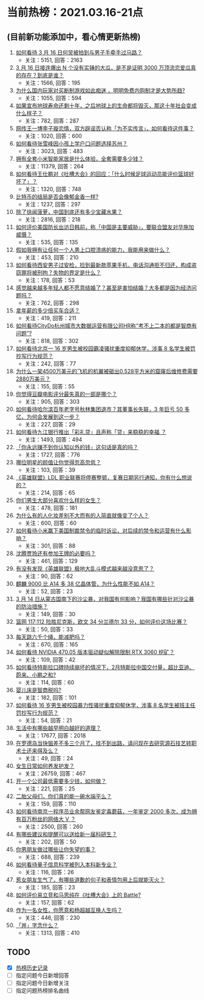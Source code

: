 # 当前热榜：2021.03.16-21点
## (目前新功能添加中，看心情更新热榜)
1. [如何看待 3 月 16 日何炅被拍到与男子手牵手过马路？](https://www.zhihu.com/question/449585882)
    * 关注：5151, 回答：2163
2. [3 月 16 日接连爆出 N 个没有实锤的大瓜，是不是证明 3000 万顶流恋爱瓜真的存在？到底是谁？](https://www.zhihu.com/question/449640992)
    * 关注：1566, 回答：195
3. [为什么国内玩家对买断制游戏如此痴迷 ，明明免费内购制才是大势所趋?](https://www.zhihu.com/question/449099344)
    * 关注：1055, 回答：594
4. [如果宣布地球寿命还剩十年，之后地球上的生命都将毁灭，那这十年社会变成什么样子？](https://www.zhihu.com/question/446997841)
    * 关注：782, 回答：287
5. [网传王一博李子璇恋情，双方辟谣否认称「为不实传言」，如何看待这件事？](https://www.zhihu.com/question/449636596)
    * 关注：1020, 回答：600
6. [如何看待张雪峰因小孩上学户口问题选择苏州？](https://www.zhihu.com/question/449231456)
    * 关注：3023, 回答：483
7. [拥有全套小米智能家居是什么体验，全套需要多少钱？](https://www.zhihu.com/question/356183914)
    * 关注：11379, 回答：264
8. [如何看待王仕鹏对《吐槽大会》的回应：「什么时候足球运动员能评价篮球好坏了」？](https://www.zhihu.com/question/449601303)
    * 关注：1320, 回答：748
9. [比特币的结局是否会像郁金香一样?](https://www.zhihu.com/question/445567290)
    * 关注：1237, 回答：297
10. [除了徐闻菠萝，中国到底还有多少宝藏水果？](https://www.zhihu.com/question/448462051)
    * 关注：2816, 回答：218
11. [如何评价美国防长出访日韩前，称「中国是主要威胁」，要联合盟友对华施加威慑？](https://www.zhihu.com/question/449477798)
    * 关注：535, 回答：135
12. [假如我拥有让任何一个人患上口腔溃疡的能力，我能用来做什么？](https://www.zhihu.com/question/448970341)
    * 关注：453, 回答：210
13. [如何看待西安男子过安检，捡到最新款苹果手机，电话沟通拒不归还，构成盗窃罪将被刑拘？失物的界定是什么？](https://www.zhihu.com/question/449610717)
    * 关注：178, 回答：53
14. [感觉越来越多年轻人都不愿意结婚了？甚至是害怕结婚？大多都是因为经济问题吗？](https://www.zhihu.com/question/448650271)
    * 关注：762, 回答：298
15. [拿年薪的多少倍买车合适？](https://www.zhihu.com/question/383531441)
    * 关注：419, 回答：211
16. [如何看待CityDo杭州城市大数据运营有限公司HR称“考不上二本的都是智商有问题”?](https://www.zhihu.com/question/449638182)
    * 关注：818, 回答：302
17. [如何看待北京一 16 岁男生被校园霸凌骚扰重度抑郁休学，涉事 8 名学生被罚抄写行为规范？](https://www.zhihu.com/question/449615368)
    * 关注：242, 回答：77
18. [为什么一架4500万美元的飞机的机翼被砸出0.528平方米的窟窿后维修费需要2880万美元？](https://www.zhihu.com/question/446051635)
    * 关注：155, 回答：55
19. [你觉得豆瓣电影评分最失真的一部是哪个？](https://www.zhihu.com/question/346658239)
    * 关注：905, 回答：303
20. [如何看待哈尔滨百年老字号秋林集团退市？其董事长失联，3 年巨亏 50 多亿，为何会发展到这一步？](https://www.zhihu.com/question/448970133)
    * 关注：227, 回答：29
21. [如何看待九江银行推出「彩礼贷」且声称「贷」来稳稳的幸福 ？](https://www.zhihu.com/question/449598282)
    * 关注：1493, 回答：494
22. [「你永远赚不到你认知以外的钱」这句话是真的吗？](https://www.zhihu.com/question/444218782)
    * 关注：1727, 回答：776
23. [哪位明星的颜值让你觉得忽高忽低？](https://www.zhihu.com/question/445285593)
    * 关注：103, 回答：39
24. [《英雄联盟》LDL 职业联赛将停赛整顿，复赛日期另行通知，你有什么想说的？](https://www.zhihu.com/question/449602832)
    * 关注：214, 回答：65
25. [你们男生大部分喜欢什么样的女生？](https://www.zhihu.com/question/440011949)
    * 关注：478, 回答：181
26. [为什么有的人化妆差别不大而有的人简直就像变了个人？](https://www.zhihu.com/question/67205908)
    * 关注：600, 回答：60
27. [如何看待小米赢下美国制裁禁令的临时诉讼，对后续的禁令和运营有什么影响？](https://www.zhihu.com/question/449072484)
    * 关注：301, 回答：88
28. [沈腾贾玲还有参加王牌的必要吗？](https://www.zhihu.com/question/447691788)
    * 关注：461, 回答：129
29. [有没有发现《英雄联盟》极地大乱斗模式越来越没意思了？](https://www.zhihu.com/question/444348970)
    * 关注：90, 回答：62
30. [麒麟 9000 比 A14 多 38 亿晶体管，为什么性能不如 A14？](https://www.zhihu.com/question/448965635)
    * 关注：52, 回答：23
31. [3 月 14 日从蒙古国南下的沙尘暴，对我国有何影响？我国有哪些针对沙尘暴的防治措施？](https://www.zhihu.com/question/449452410)
    * 关注：149, 回答：30
32. [篮网 117:112 险胜尼克斯，欧文 34 分兰德尔 33 分，如何评价这场比赛？](https://www.zhihu.com/question/449576558)
    * 关注：50, 回答：33
33. [每天跳六千个绳，能减肥吗？](https://www.zhihu.com/question/289540511)
    * 关注：670, 回答：165
34. [如何看待 NVIDIA 470.05 版本驱动疑似解除限制 RTX 3060 挖矿？](https://www.zhihu.com/question/449538339)
    * 关注：109, 回答：42
35. [如何看待特斯拉口碑持续崩坏的情况下，2月特斯拉中国交付量，超比亚迪、蔚来、小鹏之和?](https://www.zhihu.com/question/448590405)
    * 关注：114, 回答：60
36. [婴儿床是智商税吗?](https://www.zhihu.com/question/445039825)
    * 关注：182, 回答：101
37. [如何看待 16 岁男生被校园暴力性骚扰重度抑郁休学，涉事 8 名学生被班主任罚抄写行为规范？](https://www.zhihu.com/question/449591184)
    * 关注：54, 回答：21
38. [生活中有哪些越早明白越好的道理？](https://www.zhihu.com/question/392680981)
    * 关注：17677, 回答：2018
39. [在罗德岛当快狙差不多三个月了，找不到出路，请问现在去研究源石技艺转职术士还来得及么？](https://www.zhihu.com/question/449622434)
    * 关注：49, 回答：24
40. [女生日常如何养发护发？](https://www.zhihu.com/question/24887898)
    * 关注：26759, 回答：467
41. [开一个公司最低需要多少钱，如何做？](https://www.zhihu.com/question/19841830)
    * 关注：221, 回答：25
42. [二胎父母们，你们真的能一碗水端平么？](https://www.zhihu.com/question/426449430)
    * 关注：159, 回答：110
43. [如何看待南京一程序员业余帮网友鉴定毒蘑菇，一年鉴定 2000 多次，成为拥有百万粉丝的网络大 V ？](https://www.zhihu.com/question/448896625)
    * 关注：2500, 回答：260
44. [有哪些建议和提醒可以送给新一届科研生？](https://www.zhihu.com/question/448966946)
    * 关注：202, 回答：50
45. [你男朋友做过哪些让你失望的事？](https://www.zhihu.com/question/302005987)
    * 关注：688, 回答：239
46. [如何看待量子信息科学被列入本科新专业？](https://www.zhihu.com/question/447131529)
    * 关注：116, 回答：26
47. [惹女朋友生气了，有哪些道歉的句子和表情包用上后就能灭火？](https://www.zhihu.com/question/371652755)
    * 关注：185, 回答：23
48. [如何评价易立竞和马思纯在《吐槽大会》上的 Battle?](https://www.zhihu.com/question/449380135)
    * 关注：157, 回答：62
49. [作为一名女性，你愿意和杨超越互换人生吗？](https://www.zhihu.com/question/434202591)
    * 关注：446, 回答：230
50. [「丼」字念什么？](https://www.zhihu.com/question/449089251)
    * 关注：1313, 回答：410
## TODO
* [x] [热榜历史记录](hot_history/AllHot.md)
* [ ] 指定问题今日新增回答
* [ ] 指定问题今日新增关注
* [ ] 指定问题热榜排名曲线
